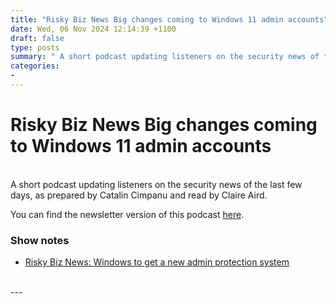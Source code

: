 ```yaml
---
title: "Risky Biz News Big changes coming to Windows 11 admin accounts"
date: Wed, 06 Nov 2024 12:14:39 +1100
draft: false
type: posts
summary: " A short podcast updating listeners on the security news of the last few days, as prepared by Catalin Cimpanu and read by"
categories: 
- 
---
```

# Risky Biz News Big changes coming to Windows 11 admin accounts


<br/>
A short podcast updating listeners on the security news of the last few days, as prepared by Catalin Cimpanu and read by Claire Aird.

You can find the newsletter version of this podcast [here](https://news.risky.biz).

### Show notes

-   [Risky Biz News: Windows to get a new admin protection system](https://news.risky.biz/risky-biz-news-windows-to-get-a-new-admin-protection-system/)

<br/>
---
